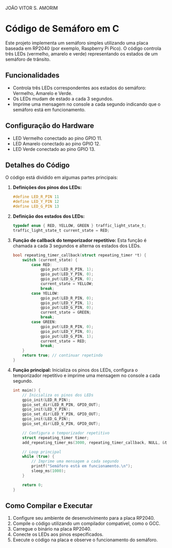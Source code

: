 
JOÃO VITOR S. AMORIM

# Código de Semáforo em C

Este projeto implementa um semáforo simples utilizando uma placa baseada em RP2040 (por exemplo, Raspberry Pi Pico). O código controla três LEDs (vermelho, amarelo e verde) representando os estados de um semáforo de trânsito.

## Funcionalidades

- Controla três LEDs correspondentes aos estados do semáforo: Vermelho, Amarelo e Verde.
- Os LEDs mudam de estado a cada 3 segundos.
- Imprime uma mensagem no console a cada segundo indicando que o semáforo está em funcionamento.

## Configuração do Hardware

- LED Vermelho conectado ao pino GPIO 11.
- LED Amarelo conectado ao pino GPIO 12.
- LED Verde conectado ao pino GPIO 13.

## Detalhes do Código

O código está dividido em algumas partes principais:

1. **Definições dos pinos dos LEDs:**
    ```c
    #define LED_R_PIN 11    
    #define LED_Y_PIN 12
    #define LED_G_PIN 13
    ```

2. **Definição dos estados dos LEDs:**
    ```c
    typedef enum { RED, YELLOW, GREEN } traffic_light_state_t;
    traffic_light_state_t current_state = RED;
    ```

3. **Função de callback do temporizador repetitivo:**
    Esta função é chamada a cada 3 segundos e alterna os estados dos LEDs.
    ```c
    bool repeating_timer_callback(struct repeating_timer *t) {
        switch (current_state) {
            case RED:
                gpio_put(LED_R_PIN, 1);
                gpio_put(LED_Y_PIN, 0);
                gpio_put(LED_G_PIN, 0);
                current_state = YELLOW;
                break;
            case YELLOW:
                gpio_put(LED_R_PIN, 0);
                gpio_put(LED_Y_PIN, 1);
                gpio_put(LED_G_PIN, 0);
                current_state = GREEN;
                break;
            case GREEN:
                gpio_put(LED_R_PIN, 0);
                gpio_put(LED_Y_PIN, 0);
                gpio_put(LED_G_PIN, 1);
                current_state = RED;
                break;
        }
        return true; // continuar repetindo
    }
    ```

4. **Função principal:**
    Inicializa os pinos dos LEDs, configura o temporizador repetitivo e imprime uma mensagem no console a cada segundo.
    ```c
    int main() {
        // Inicializa os pinos dos LEDs
        gpio_init(LED_R_PIN);
        gpio_set_dir(LED_R_PIN, GPIO_OUT);
        gpio_init(LED_Y_PIN);
        gpio_set_dir(LED_Y_PIN, GPIO_OUT);
        gpio_init(LED_G_PIN);
        gpio_set_dir(LED_G_PIN, GPIO_OUT);

        // Configura o temporizador repetitivo
        struct repeating_timer timer;
        add_repeating_timer_ms(3000, repeating_timer_callback, NULL, &timer);

        // Loop principal
        while (true) {
            // Imprime uma mensagem a cada segundo
            printf("Semáforo está em funcionamento.\n");
            sleep_ms(1000);
        }

        return 0;
    }
    ```

## Como Compilar e Executar

1. Configure seu ambiente de desenvolvimento para a placa RP2040.
2. Compile o código utilizando um compilador compatível, como o GCC.
3. Carregue o binário na placa RP2040.
4. Conecte os LEDs aos pinos especificados.
5. Execute o código na placa e observe o funcionamento do semáforo.




